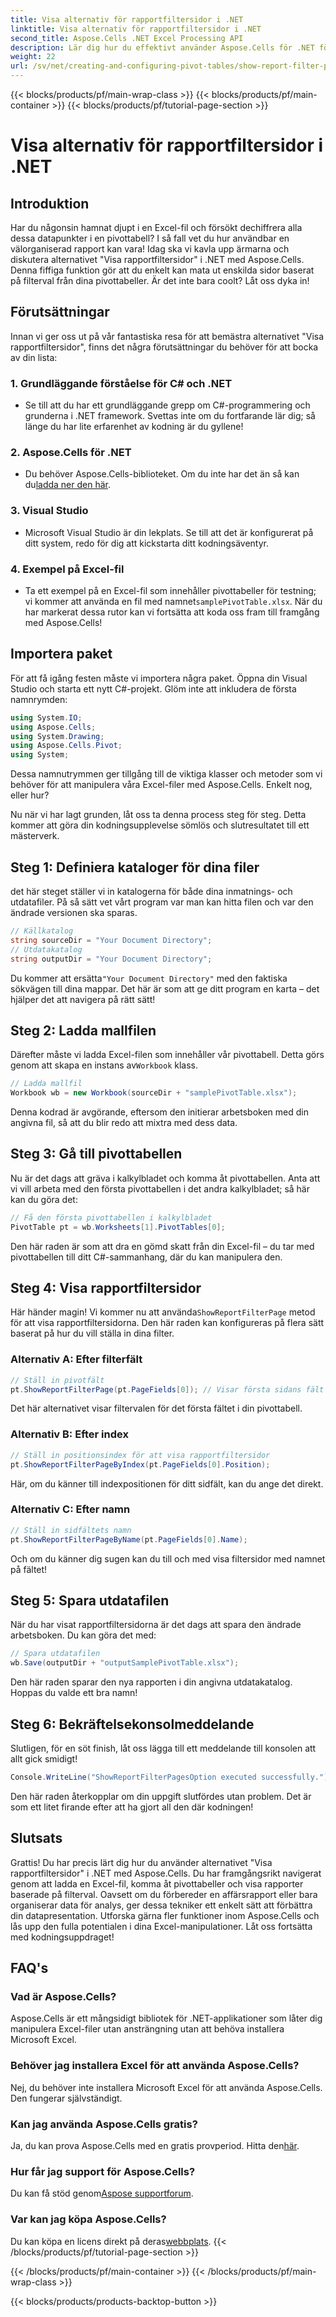 ```yaml
---
title: Visa alternativ för rapportfiltersidor i .NET
linktitle: Visa alternativ för rapportfiltersidor i .NET
second_title: Aspose.Cells .NET Excel Processing API
description: Lär dig hur du effektivt använder Aspose.Cells för .NET för att visa rapportfiltersidor i pivottabeller. Steg-för-steg guide med kompletta kodexempel.
weight: 22
url: /sv/net/creating-and-configuring-pivot-tables/show-report-filter-pages-option/
---
```


{{< blocks/products/pf/main-wrap-class >}}
{{< blocks/products/pf/main-container >}}
{{< blocks/products/pf/tutorial-page-section >}}

# Visa alternativ för rapportfiltersidor i .NET

## Introduktion
Har du någonsin hamnat djupt i en Excel-fil och försökt dechiffrera alla dessa datapunkter i en pivottabell? I så fall vet du hur användbar en välorganiserad rapport kan vara! Idag ska vi kavla upp ärmarna och diskutera alternativet "Visa rapportfiltersidor" i .NET med Aspose.Cells. Denna fiffiga funktion gör att du enkelt kan mata ut enskilda sidor baserat på filterval från dina pivottabeller. Är det inte bara coolt? Låt oss dyka in!
## Förutsättningar
Innan vi ger oss ut på vår fantastiska resa för att bemästra alternativet "Visa rapportfiltersidor", finns det några förutsättningar du behöver för att bocka av din lista:
### 1. Grundläggande förståelse för C# och .NET
- Se till att du har ett grundläggande grepp om C#-programmering och grunderna i .NET framework. Svettas inte om du fortfarande lär dig; så länge du har lite erfarenhet av kodning är du gyllene!
### 2. Aspose.Cells för .NET
-  Du behöver Aspose.Cells-biblioteket. Om du inte har det än så kan du[ladda ner den här](https://releases.aspose.com/cells/net/).
### 3. Visual Studio
- Microsoft Visual Studio är din lekplats. Se till att det är konfigurerat på ditt system, redo för dig att kickstarta ditt kodningsäventyr.
### 4. Exempel på Excel-fil
-  Ta ett exempel på en Excel-fil som innehåller pivottabeller för testning; vi kommer att använda en fil med namnet`samplePivotTable.xlsx`.
När du har markerat dessa rutor kan vi fortsätta att koda oss fram till framgång med Aspose.Cells!
## Importera paket
För att få igång festen måste vi importera några paket. Öppna din Visual Studio och starta ett nytt C#-projekt. Glöm inte att inkludera de första namnrymden:
```csharp
using System.IO;
using Aspose.Cells;
using System.Drawing;
using Aspose.Cells.Pivot;
using System;
```
Dessa namnutrymmen ger tillgång till de viktiga klasser och metoder som vi behöver för att manipulera våra Excel-filer med Aspose.Cells. Enkelt nog, eller hur?

Nu när vi har lagt grunden, låt oss ta denna process steg för steg. Detta kommer att göra din kodningsupplevelse sömlös och slutresultatet till ett mästerverk.
## Steg 1: Definiera kataloger för dina filer
det här steget ställer vi in katalogerna för både dina inmatnings- och utdatafiler. På så sätt vet vårt program var man kan hitta filen och var den ändrade versionen ska sparas.
```csharp
// Källkatalog
string sourceDir = "Your Document Directory";
// Utdatakatalog
string outputDir = "Your Document Directory";
```
 Du kommer att ersätta`"Your Document Directory"` med den faktiska sökvägen till dina mappar. Det här är som att ge ditt program en karta – det hjälper det att navigera på rätt sätt!
## Steg 2: Ladda mallfilen
 Därefter måste vi ladda Excel-filen som innehåller vår pivottabell. Detta görs genom att skapa en instans av`Workbook` klass.
```csharp
// Ladda mallfil
Workbook wb = new Workbook(sourceDir + "samplePivotTable.xlsx");
```
Denna kodrad är avgörande, eftersom den initierar arbetsboken med din angivna fil, så att du blir redo att mixtra med dess data.
## Steg 3: Gå till pivottabellen
Nu är det dags att gräva i kalkylbladet och komma åt pivottabellen. Anta att vi vill arbeta med den första pivottabellen i det andra kalkylbladet; så här kan du göra det:
```csharp
// Få den första pivottabellen i kalkylbladet
PivotTable pt = wb.Worksheets[1].PivotTables[0];
```
Den här raden är som att dra en gömd skatt från din Excel-fil – du tar med pivottabellen till ditt C#-sammanhang, där du kan manipulera den.
## Steg 4: Visa rapportfiltersidor
Här händer magin! Vi kommer nu att använda`ShowReportFilterPage` metod för att visa rapportfiltersidorna. Den här raden kan konfigureras på flera sätt baserat på hur du vill ställa in dina filter.
### Alternativ A: Efter filterfält
```csharp
// Ställ in pivotfält
pt.ShowReportFilterPage(pt.PageFields[0]); // Visar första sidans fält
```
Det här alternativet visar filtervalen för det första fältet i din pivottabell.
### Alternativ B: Efter index
```csharp
// Ställ in positionsindex för att visa rapportfiltersidor
pt.ShowReportFilterPageByIndex(pt.PageFields[0].Position);
```
Här, om du känner till indexpositionen för ditt sidfält, kan du ange det direkt.
### Alternativ C: Efter namn
```csharp
// Ställ in sidfältets namn
pt.ShowReportFilterPageByName(pt.PageFields[0].Name);
```
Och om du känner dig sugen kan du till och med visa filtersidor med namnet på fältet! 
## Steg 5: Spara utdatafilen
När du har visat rapportfiltersidorna är det dags att spara den ändrade arbetsboken. Du kan göra det med:
```csharp
// Spara utdatafilen
wb.Save(outputDir + "outputSamplePivotTable.xlsx");
```
Den här raden sparar den nya rapporten i din angivna utdatakatalog. Hoppas du valde ett bra namn!
## Steg 6: Bekräftelsekonsolmeddelande
Slutligen, för en söt finish, låt oss lägga till ett meddelande till konsolen att allt gick smidigt!
```csharp
Console.WriteLine("ShowReportFilterPagesOption executed successfully.");
```
Den här raden återkopplar om din uppgift slutfördes utan problem. Det är som ett litet firande efter att ha gjort all den där kodningen!
## Slutsats
Grattis! Du har precis lärt dig hur du använder alternativet "Visa rapportfiltersidor" i .NET med Aspose.Cells. Du har framgångsrikt navigerat genom att ladda en Excel-fil, komma åt pivottabeller och visa rapporter baserade på filterval. Oavsett om du förbereder en affärsrapport eller bara organiserar data för analys, ger dessa tekniker ett enkelt sätt att förbättra din datapresentation.
Utforska gärna fler funktioner inom Aspose.Cells och lås upp den fulla potentialen i dina Excel-manipulationer. Låt oss fortsätta med kodningsuppdraget!
## FAQ's
### Vad är Aspose.Cells?
Aspose.Cells är ett mångsidigt bibliotek för .NET-applikationer som låter dig manipulera Excel-filer utan ansträngning utan att behöva installera Microsoft Excel.
### Behöver jag installera Excel för att använda Aspose.Cells?
Nej, du behöver inte installera Microsoft Excel för att använda Aspose.Cells. Den fungerar självständigt.
### Kan jag använda Aspose.Cells gratis?
 Ja, du kan prova Aspose.Cells med en gratis provperiod. Hitta den[här](https://releases.aspose.com/).
### Hur får jag support för Aspose.Cells?
 Du kan få stöd genom[Aspose supportforum](https://forum.aspose.com/c/cells/9).
### Var kan jag köpa Aspose.Cells?
 Du kan köpa en licens direkt på deras[webbplats](https://purchase.aspose.com/buy).
{{< /blocks/products/pf/tutorial-page-section >}}

{{< /blocks/products/pf/main-container >}}
{{< /blocks/products/pf/main-wrap-class >}}

{{< blocks/products/products-backtop-button >}}
